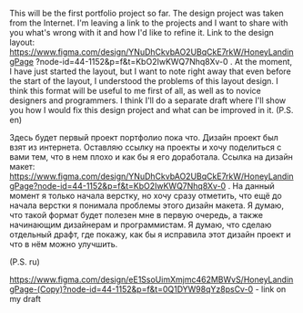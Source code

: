 This will be the first portfolio project so far. The design project was taken from the Internet. I'm leaving a link to the projects and I want to share with you what's wrong with it and how I'd like to refine it. Link to the design layout: https://www.figma.com/design/YNuDhCkvbAO2UBqCkE7rkW/HoneyLandingPage ?node-id=44-1152&p=f&t=KbO2IwKWQ7Nhq8Xv-0 . 
At the moment, I have just started the layout, but I want to note right away that even before the start of the layout, I understood the problems of this layout design. I think this format will be useful to me first of all, as well as to novice designers and programmers. 
I think I'll do a separate draft where I'll show you how I would fix this design project and what can be improved in it.
(P.S. en)

Здесь будет первый проект портфолио пока что. Дизайн проект был взят из интернета. Оставляю ссылку на проекты и хочу поделиться с вами тем, что в нем плохо и как бы я его доработала. Ссылка на дизайн макет: https://www.figma.com/design/YNuDhCkvbAO2UBqCkE7rkW/HoneyLandingPage?node-id=44-1152&p=f&t=KbO2IwKWQ7Nhq8Xv-0 . 
На данный момент я только начала верстку, но хочу сразу отметить, что ещё до начала верстки я понимала проблемы этого дизайн макета. Я думаю, что такой формат будет полезен мне в первую очередь, а также начинающим дизайнерам и программистам. 
Я думаю, что сделаю отдельный драфт, где покажу, как бы я исправила этот дизайн проект и что в нём можно улучшить.

(P.S. ru)


https://www.figma.com/design/eE1SsoUimXmjmc462MBWvS/HoneyLandingPage-(Copy)?node-id=44-1152&p=f&t=0Q1DYW98qYz8psCv-0 - link on my draft
